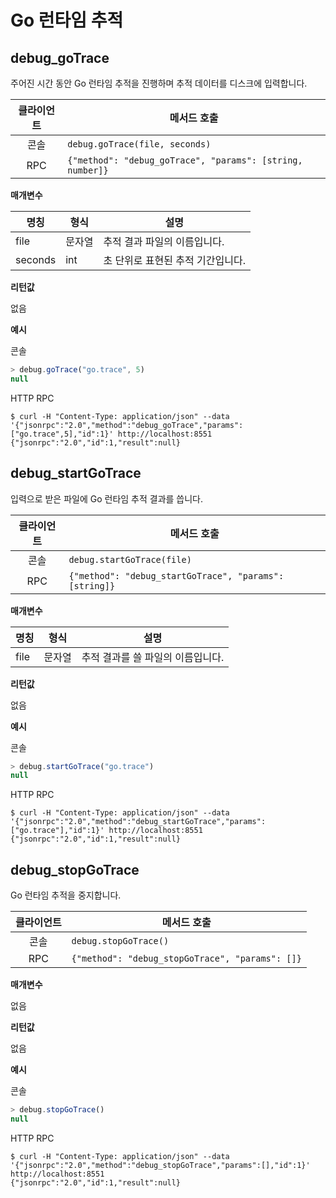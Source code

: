 # Go 런타임 추적 <a id="go-runtime-tracing"></a>

## debug_goTrace <a id="debug_gotrace"></a>

주어진 시간 동안 Go 런타임 추적을 진행하며 추적 데이터를 디스크에 입력합니다.

| 클라이언트 | 메서드 호출                                                    |
|:-----:| --------------------------------------------------------- |
|  콘솔   | `debug.goTrace(file, seconds)`                            |
|  RPC  | `{"method": "debug_goTrace", "params": [string, number]}` |

**매개변수**

| 명칭      | 형식  | 설명                  |
| ------- | --- | ------------------- |
| file    | 문자열 | 추적 결과 파일의 이름입니다.    |
| seconds | int | 초 단위로 표현된 추적 기간입니다. |

**리턴값**

없음

**예시**

콘솔
```javascript
> debug.goTrace("go.trace", 5)
null
```
HTTP RPC

```shell
$ curl -H "Content-Type: application/json" --data '{"jsonrpc":"2.0","method":"debug_goTrace","params":["go.trace",5],"id":1}' http://localhost:8551
{"jsonrpc":"2.0","id":1,"result":null}
```


## debug_startGoTrace <a id="debug_startgotrace"></a>

입력으로 받은 파일에 Go 런타임 추적 결과를 씁니다.

| 클라이언트 | 메서드 호출                                                 |
|:-----:| ------------------------------------------------------ |
|  콘솔   | `debug.startGoTrace(file)`                             |
|  RPC  | `{"method": "debug_startGoTrace", "params": [string]}` |

**매개변수**

| 명칭   | 형식  | 설명                  |
| ---- | --- | ------------------- |
| file | 문자열 | 추적 결과를 쓸 파일의 이름입니다. |

**리턴값**

없음

**예시**

콘솔
```javascript
> debug.startGoTrace("go.trace")
null
```
HTTP RPC
```shell
$ curl -H "Content-Type: application/json" --data '{"jsonrpc":"2.0","method":"debug_startGoTrace","params":["go.trace"],"id":1}' http://localhost:8551
{"jsonrpc":"2.0","id":1,"result":null}
```


## debug_stopGoTrace <a id="debug_stopgotrace"></a>

Go 런타임 추적을 중지합니다.

| 클라이언트 | 메서드 호출                                          |
|:-----:| ----------------------------------------------- |
|  콘솔   | `debug.stopGoTrace()`                           |
|  RPC  | `{"method": "debug_stopGoTrace", "params": []}` |

**매개변수**

없음

**리턴값**

없음

**예시**

콘솔
```javascript
> debug.stopGoTrace()
null
```
HTTP RPC
```shell
$ curl -H "Content-Type: application/json" --data '{"jsonrpc":"2.0","method":"debug_stopGoTrace","params":[],"id":1}' http://localhost:8551
{"jsonrpc":"2.0","id":1,"result":null}
```

